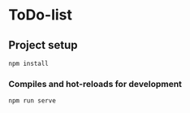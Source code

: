 # ToDo-list

## Project setup
```
npm install
```

### Compiles and hot-reloads for development
```
npm run serve
```
